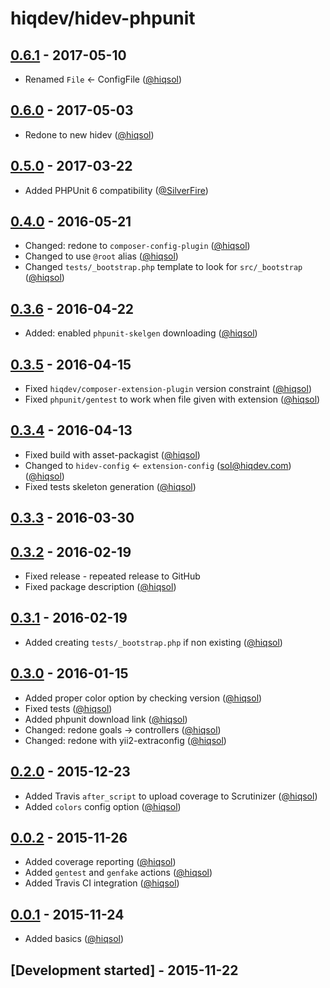 # hiqdev/hidev-phpunit

## [0.6.1] - 2017-05-10

- Renamed `File` <- ConfigFile ([@hiqsol])

## [0.6.0] - 2017-05-03

- Redone to new hidev ([@hiqsol])

## [0.5.0] - 2017-03-22

- Added PHPUnit 6 compatibility ([@SilverFire])

## [0.4.0] - 2016-05-21

- Changed: redone to `composer-config-plugin` ([@hiqsol])
- Changed to use `@root` alias ([@hiqsol])
- Changed `tests/_bootstrap.php` template to look for `src/_bootstrap` ([@hiqsol])

## [0.3.6] - 2016-04-22

- Added: enabled `phpunit-skelgen` downloading ([@hiqsol])

## [0.3.5] - 2016-04-15

- Fixed `hiqdev/composer-extension-plugin` version constraint ([@hiqsol])
- Fixed `phpunit/gentest` to work when file given with extension ([@hiqsol])

## [0.3.4] - 2016-04-13

- Fixed build with asset-packagist ([@hiqsol])
- Changed to `hidev-config` <- `extension-config` (sol@hiqdev.com) ([@hiqsol])
- Fixed tests skeleton generation ([@hiqsol])

## [0.3.3] - 2016-03-30

## [0.3.2] - 2016-02-19

- Fixed release - repeated release to GitHub
- Fixed package description ([@hiqsol])

## [0.3.1] - 2016-02-19

- Added creating `tests/_bootstrap.php` if non existing ([@hiqsol])

## [0.3.0] - 2016-01-15

- Added proper color option by checking version ([@hiqsol])
- Fixed tests ([@hiqsol])
- Added phpunit download link ([@hiqsol])
- Changed: redone goals -> controllers ([@hiqsol])
- Changed: redone with yii2-extraconfig ([@hiqsol])

## [0.2.0] - 2015-12-23

- Added Travis `after_script` to upload coverage to Scrutinizer ([@hiqsol])
- Added `colors` config option ([@hiqsol])

## [0.0.2] - 2015-11-26

- Added coverage reporting ([@hiqsol])
- Added `gentest` and `genfake` actions ([@hiqsol])
- Added Travis CI integration ([@hiqsol])

## [0.0.1] - 2015-11-24

- Added basics ([@hiqsol])

## [Development started] - 2015-11-22

[@hiqsol]: https://github.com/hiqsol
[sol@hiqdev.com]: https://github.com/hiqsol
[@SilverFire]: https://github.com/SilverFire
[d.naumenko.a@gmail.com]: https://github.com/SilverFire
[@tafid]: https://github.com/tafid
[andreyklochok@gmail.com]: https://github.com/tafid
[@BladeRoot]: https://github.com/BladeRoot
[bladeroot@gmail.com]: https://github.com/BladeRoot
[Under development]: https://github.com/hiqdev/hidev-phpunit/compare/0.6.0...HEAD
[0.4.0]: https://github.com/hiqdev/hidev-phpunit/compare/0.3.6...0.4.0
[0.3.6]: https://github.com/hiqdev/hidev-phpunit/compare/0.3.5...0.3.6
[0.3.5]: https://github.com/hiqdev/hidev-phpunit/compare/0.3.4...0.3.5
[0.3.4]: https://github.com/hiqdev/hidev-phpunit/compare/0.3.3...0.3.4
[0.3.3]: https://github.com/hiqdev/hidev-phpunit/compare/0.3.2...0.3.3
[0.3.2]: https://github.com/hiqdev/hidev-phpunit/compare/0.3.1...0.3.2
[0.3.1]: https://github.com/hiqdev/hidev-phpunit/compare/0.3.0...0.3.1
[0.3.0]: https://github.com/hiqdev/hidev-phpunit/compare/0.2.0...0.3.0
[0.2.0]: https://github.com/hiqdev/hidev-phpunit/compare/0.0.2...0.2.0
[0.0.2]: https://github.com/hiqdev/hidev-phpunit/compare/0.0.1...0.0.2
[0.0.1]: https://github.com/hiqdev/hidev-phpunit/releases/tag/0.0.1
[0.5.0]: https://github.com/hiqdev/hidev-phpunit/compare/0.4.0...0.5.0
[0.6.0]: https://github.com/hiqdev/hidev-phpunit/compare/0.5.0...0.6.0
[0.6.1]: https://github.com/hiqdev/hidev-phpunit/compare/0.6.0...0.6.1

